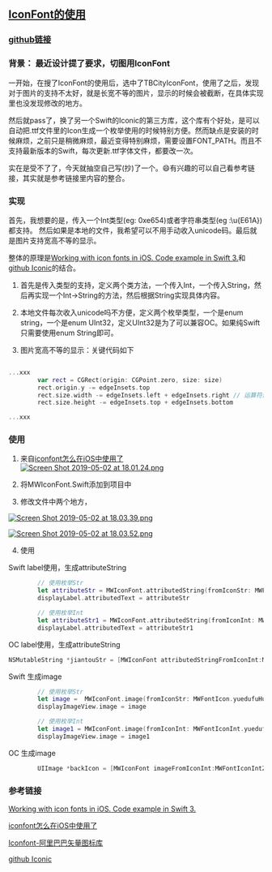 ## [**IconFont的使用**](https://github.com/mokong/IconFont)

### [github链接](https://github.com/mokong/IconFont)

### 背景： 最近设计提了要求，切图用IconFont

一开始，在搜了IconFont的使用后，选中了TBCityIconFont，使用了之后，发现对于图片的支持不太好，就是长宽不等的图片，显示的时候会被截断，在具体实现里也没发现修改的地方。

然后就pass了，换了另一个Swift的Iconic的第三方库，这个库有个好处，是可以自动把.ttf文件里的Icon生成一个枚举使用的时候特别方便。然而缺点是安装的时候麻烦，之前只是稍微麻烦，最近变得特别麻烦，需要设置FONT_PATH。而且不支持最新版本的Swift，每次更新.ttf字体文件，都要改一次。

实在是受不了了，今天就抽空自己写(抄)了一个。😄有兴趣的可以自己看参考链接，其实就是参考链接里内容的整合。

### 实现
首先，我想要的是，传入一个Int类型(eg: 0xe654)或者字符串类型(eg :\u{E61A})都支持。 然后如果是本地的文件，我希望可以不用手动收入unicode码。最后就是图片支持宽高不等的显示。

整体的原理是[Working with icon fonts in iOS. Code example in Swift 3.](https://medium.com/@ankoma22/working-with-icon-fonts-in-ios-code-example-in-swift-3-561d47ae9d40)和[github Iconic](https://github.com/dzenbot/Iconic)的结合。

1. 首先是传入类型的支持，定义两个类方法，一个传入Int，一个传入String，然后再实现一个Int->String的方法，然后根据String实现具体内容。

2. 本地文件每次收入unicode吗不方便，定义两个枚举类型，一个是enum string，一个是enum UInt32，定义UInt32是为了可以兼容OC。如果纯Swift只需要使用enum String即可。

3. 图片宽高不等的显示：关键代码如下
```Swift

...xxx
        var rect = CGRect(origin: CGPoint.zero, size: size)
        rect.origin.y -= edgeInsets.top
        rect.size.width -= edgeInsets.left + edgeInsets.right // 运算符优先级注意
        rect.size.height -= edgeInsets.top + edgeInsets.bottom

...xxx

```

### **使用**
1. 来自[iconfont怎么在iOS中使用了](https://blog.csdn.net/qq_14920635/article/details/78408761)
   [![Screen Shot 2019-05-02 at 18.01.24.png](https://i.loli.net/2019/05/02/5ccac0097a219.png)](https://i.loli.net/2019/05/02/5ccac0097a219.png)

2. 将MWIconFont.Swift添加到项目中

3. 修改文件中两个地方，

[![Screen Shot 2019-05-02 at 18.03.39.png](https://i.loli.net/2019/05/04/5cccf96cc000c.png)](https://i.loli.net/2019/05/04/5cccf96cc000c.png)

[![Screen Shot 2019-05-02 at 18.03.52.png](https://i.loli.net/2019/05/04/5cccf9a0385ab.png)](https://i.loli.net/2019/05/04/5cccf9a0385ab.png)

4. 使用

Swift label使用，生成attributeString

```Swift
        // 使用枚举Str
        let attributeStr = MWIconFont.attributedString(fromIconStr: MWFontIcon.yuedufuHuodeIcon.rawValue, size: 50.0, color: UIColor.red)
        displayLabel.attributedText = attributeStr

        // 使用枚举Int
        let attributeStr1 = MWIconFont.attributedString(fromIconInt: MWFontIconInt.yuedufuHuodeIcon.rawValue, size: 50.0, color: UIColor.blue)
        displayLabel.attributedText = attributeStr1

```
OC label使用，生成attributeString
``` Swift
NSMutableString *jiantouStr = [MWIconFont attributedStringFromIconInt:MWFontIconIntZuojiantouIcon size:CGSizeMake(19.0, 19.0) color:[UIColor redColor]];
```

Swift 生成image

```Swift
        // 使用枚举Str
        let image =  MWIconFont.image(fromIconStr: MWFontIcon.yuedufuHuodeIcon.rawValue, size: CGSize(width: 30.0, height: 50.0), color: UIColor.cyan, edgeInsets: UIEdgeInsets(top: 0.0, left: 0.0, bottom: 0.0, right: -10.0))
        displayImageView.image = image

        // 使用枚举Int
        let image1 = MWIconFont.image(fromIconInt: MWFontIconInt.yuedufuHuodeIcon.rawValue, size: CGSize(width: 30.0, height: 50.0), color: UIColor.blue, edgeInsets:  UIEdgeInsets(top: 0.0, left: 0.0, bottom: 0.0, right: -10.0))
        displayImageView.image = image1

```

OC 生成image
```Swift
        UIImage *backIcon = [MWIconFont imageFromIconInt:MWFontIconIntZuojiantouIcon size:CGSizeMake(19.0, 19.0) color:[UIColor redColor]];

```




### **参考链接**
[Working with icon fonts in iOS. Code example in Swift 3.](https://medium.com/@ankoma22/working-with-icon-fonts-in-ios-code-example-in-swift-3-561d47ae9d40)

[iconfont怎么在iOS中使用了](https://blog.csdn.net/qq_14920635/article/details/78408761)

[Iconfont-阿里巴巴矢量图标库](https://www.iconfont.cn/help/detail?helptype=code)

[github Iconic](https://github.com/dzenbot/Iconic)
